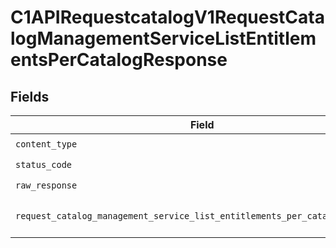 # C1APIRequestcatalogV1RequestCatalogManagementServiceListEntitlementsPerCatalogResponse


## Fields

| Field                                                                                                                                                                          | Type                                                                                                                                                                           | Required                                                                                                                                                                       | Description                                                                                                                                                                    |
| ------------------------------------------------------------------------------------------------------------------------------------------------------------------------------ | ------------------------------------------------------------------------------------------------------------------------------------------------------------------------------ | ------------------------------------------------------------------------------------------------------------------------------------------------------------------------------ | ------------------------------------------------------------------------------------------------------------------------------------------------------------------------------ |
| `content_type`                                                                                                                                                                 | *str*                                                                                                                                                                          | :heavy_check_mark:                                                                                                                                                             | HTTP response content type for this operation                                                                                                                                  |
| `status_code`                                                                                                                                                                  | *int*                                                                                                                                                                          | :heavy_check_mark:                                                                                                                                                             | HTTP response status code for this operation                                                                                                                                   |
| `raw_response`                                                                                                                                                                 | [requests.Response](https://requests.readthedocs.io/en/latest/api/#requests.Response)                                                                                          | :heavy_check_mark:                                                                                                                                                             | Raw HTTP response; suitable for custom response parsing                                                                                                                        |
| `request_catalog_management_service_list_entitlements_per_catalog_response`                                                                                                    | [Optional[shared.RequestCatalogManagementServiceListEntitlementsPerCatalogResponse]](../../models/shared/requestcatalogmanagementservicelistentitlementspercatalogresponse.md) | :heavy_minus_sign:                                                                                                                                                             | The RequestCatalogManagementServiceListEntitlementsPerCatalogResponse message contains a list of results and a nextPageToken if applicable.                                    |